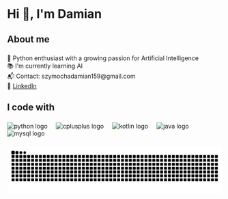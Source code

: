 <h1 align="left">Hi 👋, I'm Damian</h1>

###

<h2 align="left">About me</h2>

###

<p align="left">
  🐍 Python enthusiast with a growing passion for Artificial Intelligence <br>
  📚 I'm currently learning AI <br>
  📬 Contact: szymochadamian159@gmail.com <br>
  💼 <a href="https://www.linkedin.com/in/damianszymocha/" target="_blank">LinkedIn</a>
</p>


<h2 align="left">I code with</h2>

###

<div align="left">
  <img src="https://cdn.jsdelivr.net/gh/devicons/devicon/icons/python/python-original.svg" height="40" alt="python logo"  />
  <img width="12" />
  <img src="https://cdn.jsdelivr.net/gh/devicons/devicon/icons/cplusplus/cplusplus-original.svg" height="40" alt="cplusplus logo"  />
  <img width="12" />
  <img src="https://cdn.jsdelivr.net/gh/devicons/devicon/icons/kotlin/kotlin-original.svg" height="40" alt="kotlin logo"  />
  <img width="12" />
  <img src="https://cdn.jsdelivr.net/gh/devicons/devicon/icons/java/java-original.svg" height="40" alt="java logo"  />
  <img width="12" />
  <img src="https://cdn.jsdelivr.net/gh/devicons/devicon/icons/mysql/mysql-original.svg" height="40" alt="mysql logo"  />
</div>

###

<img src="https://raw.githubusercontent.com/Ap4chee/Ap4chee/output/snake.svg" alt="Snake animation" />

###
